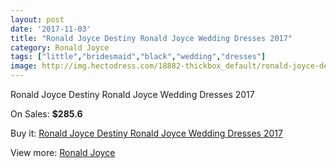 ```yaml
---
layout: post
date: '2017-11-03'
title: "Ronald Joyce Destiny Ronald Joyce Wedding Dresses 2017"
category: Ronald Joyce
tags: ["little","bridesmaid","black","wedding","dresses"]
image: http://img.hectodress.com/18882-thickbox_default/ronald-joyce-destiny-ronald-joyce-wedding-dresses-2012.jpg
---
```

Ronald Joyce Destiny Ronald Joyce Wedding Dresses 2017

On Sales: **$285.6**
<a href="https://www.hectodress.com/ronald-joyce/8886-ronald-joyce-destiny-ronald-joyce-wedding-dresses-2012.html"><amp-img layout="responsive" width="600" height="600" src="//img.hectodress.com/18882-thickbox_default/ronald-joyce-destiny-ronald-joyce-wedding-dresses-2012.jpg" alt="Ronald Joyce Destiny Ronald Joyce Wedding Dresses 2017 0" /></a>
<a href="https://www.hectodress.com/ronald-joyce/8886-ronald-joyce-destiny-ronald-joyce-wedding-dresses-2012.html"><amp-img layout="responsive" width="600" height="600" src="//img.hectodress.com/18886-thickbox_default/ronald-joyce-destiny-ronald-joyce-wedding-dresses-2012.jpg" alt="Ronald Joyce Destiny Ronald Joyce Wedding Dresses 2017 1" /></a>
<a href="https://www.hectodress.com/ronald-joyce/8886-ronald-joyce-destiny-ronald-joyce-wedding-dresses-2012.html"><amp-img layout="responsive" width="600" height="600" src="//img.hectodress.com/18885-thickbox_default/ronald-joyce-destiny-ronald-joyce-wedding-dresses-2012.jpg" alt="Ronald Joyce Destiny Ronald Joyce Wedding Dresses 2017 2" /></a>
<a href="https://www.hectodress.com/ronald-joyce/8886-ronald-joyce-destiny-ronald-joyce-wedding-dresses-2012.html"><amp-img layout="responsive" width="600" height="600" src="//img.hectodress.com/18884-thickbox_default/ronald-joyce-destiny-ronald-joyce-wedding-dresses-2012.jpg" alt="Ronald Joyce Destiny Ronald Joyce Wedding Dresses 2017 3" /></a>
<a href="https://www.hectodress.com/ronald-joyce/8886-ronald-joyce-destiny-ronald-joyce-wedding-dresses-2012.html"><amp-img layout="responsive" width="600" height="600" src="//img.hectodress.com/18883-thickbox_default/ronald-joyce-destiny-ronald-joyce-wedding-dresses-2012.jpg" alt="Ronald Joyce Destiny Ronald Joyce Wedding Dresses 2017 4" /></a>

Buy it: [Ronald Joyce Destiny Ronald Joyce Wedding Dresses 2017](https://www.hectodress.com/ronald-joyce/8886-ronald-joyce-destiny-ronald-joyce-wedding-dresses-2012.html "Ronald Joyce Destiny Ronald Joyce Wedding Dresses 2017")

View more: [Ronald Joyce](https://www.hectodress.com/149-ronald-joyce "Ronald Joyce")